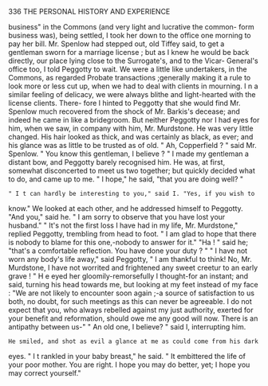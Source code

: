 336            THE PERSONAL HISTORY AND EXPERIENCE

 business" in the Commons (and very light and lucrative the common-
 form business was), being settled, I took her down to the office one
 morning to pay her bill. Mr. Spenlow had stepped out, old Tiffey said,
 to get a gentleman sworn for a marriage license ; but as I knew he would
 be back directly, our place lying close to the Surrogate's, and to the Vicar-
 General's office too, I told Peggotty to wait.
    We were a little like undertakers, in the Commons, as regarded Probate
transactions ;generally making it a rule to look more or less cut up, when
we had to deal with clients in mourning. I n a similar feeling of delicacy,
we were always blithe and light-hearted with the license clients. There-
fore I hinted to Peggotty that she would find Mr. Spenlow much recovered
from the shock of Mr. Barkis's decease; and indeed he came in like a
bridegroom.
    But neither Peggotty nor I had eyes for him, when we saw, in company
with him, Mr. Murdstone. He was very little changed. His hair looked
as thick, and was certainly as black, as ever; and his glance was as little
to be trusted as of old.
    " Ah, Copperfield ? " said Mr. Spenlow. " You know this gentleman,
I believe ? "
    I made my gentleman a distant bow, and Peggotty barely recognised
him. He was, at first, somewhat disconcerted to meet us two together;
but quickly decided what to do, and came up to me.
    " I hope," he said, "that you are doing well? "

    " I t can hardly be interesting to you," said I. "Yes, if you wish to
know."
    We looked at each other, and he addressed himself to Peggotty.
    "And you," said he. " I am sorry to observe that you have lost your
husband."
    " It's not the first loss I have had in my life, Mr. Murdstone," replied
Peggotty, trembling from head to foot. " I am glad to hope that there
 is nobody to blame for this one,-nobody to answer for it."
    "Ha ! " said he; "that's a comfortable reflection. You have done
your duty ? "
    " I have not worn any body's life away," said Peggotty, " I am
thankful to think! No, Mr. Murdstone, I have not worrited and
frightened any sweet creetur to an early grave ! "
    H e eyed her gloomily-remorsefully I thought-for an instant; and
said, turning his head towards me, but looking at my feet instead of my
face :
    "We are not likely to encounter soon again ;-a source of satisfaction
to us both, no doubt, for such meetings as this can never be agreeable.
I do not expect that you, who always rebelled against my just authority,
exerted for your benefit and reformation, should owe me any good will
now. There is an antipathy between us-"
    " An old one, I believe? " said I, interrupting him.

    He smiled, and shot as evil a glance at me as could come from his dark
eyes.
    " I t rankled in your baby breast," he said.   " It embittered the life of
your poor mother. You are right. I hope you may do better, yet; I hope
you may correct yourself."
